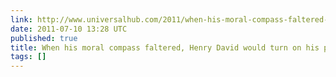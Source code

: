 ```yaml
---
link: http://www.universalhub.com/2011/when-his-moral-compass-faltered-henry-david-always
date: 2011-07-10 13:28 UTC
published: true
title: When his moral compass faltered, Henry David would turn on his phone's GPS
tags: []
---
```



